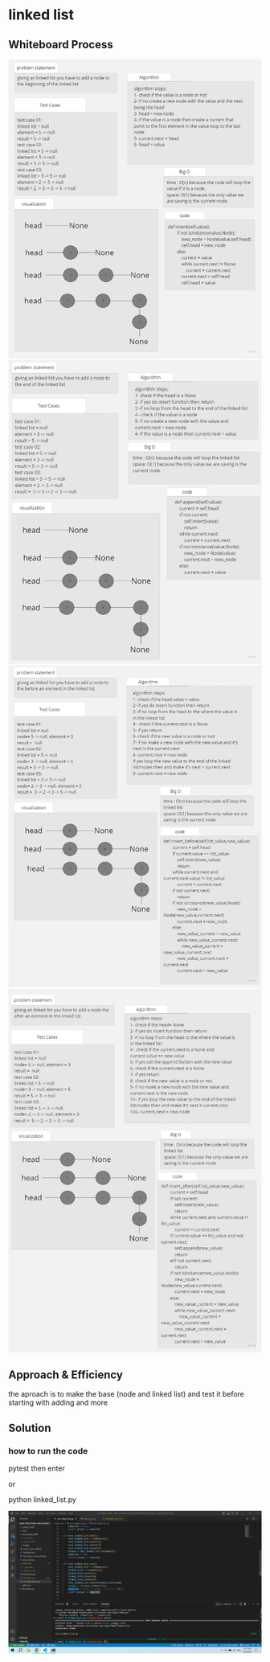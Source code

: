 # linked list

## Whiteboard Process

![whiteboard](./images/whiteboard.jpg)
![whiteboard](./images/whiteboard2.jpg)
![whiteboard](./images/whiteboard3.jpg)
![whiteboard](./images/whiteboard4.jpg)

## Approach & Efficiency
the aproach is to make the base (node and linked list) and test it before starting with adding and more

## Solution

### how to run the code

pytest then enter

or

python linked_list.py

![example](./images/Screenshot%20(176).png)